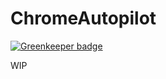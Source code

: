 ChromeAutopilot
=======================

[![Greenkeeper badge](https://badges.greenkeeper.io/kyo-ago/chrome-autopilot-tool.svg)](https://greenkeeper.io/)

WIP